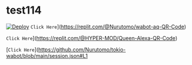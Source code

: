 # test114
[![Deploy](https://www.herokucdn.com/deploy/button.svg)](https://heroku.com/deploy?template=https://github.com/dark-worf/test114)
`Click Here`](https://replit.com/@Nurutomo/wabot-aq-QR-Code)

`Click Here`](https://replit.com/@HYPER-MOD/Queen-Alexa-QR-Code)

[`Click Here`](https://github.com/Nurutomo/tokio-wabot/blob/main/session.json#L1
